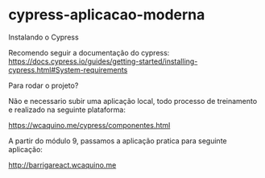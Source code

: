 # cypress-aplicacao-moderna
Instalando o Cypress

Recomendo seguir a documentação do cypress:
https://docs.cypress.io/guides/getting-started/installing-cypress.html#System-requirements


Para rodar o projeto?

Não e necessario subir uma aplicação local, todo processo de treinamento e realizado na seguinte plataforma:

https://wcaquino.me/cypress/componentes.html

A partir do módulo 9, passamos a aplicação pratica para seguinte aplicação:

http://barrigareact.wcaquino.me